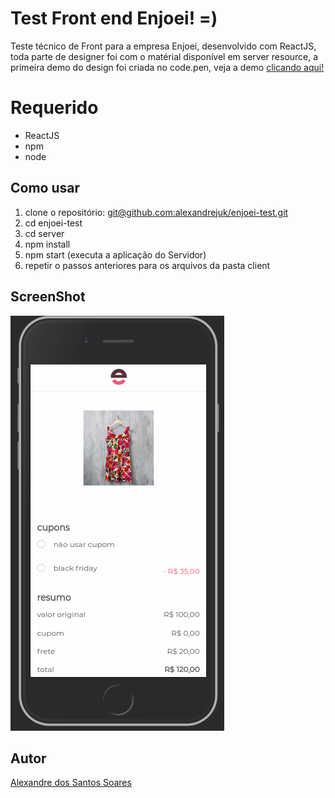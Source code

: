 # Test Front end Enjoei! =)
Teste técnico de Front para a empresa Enjoei, desenvolvido com ReactJS, toda parte de designer foi com o matérial disponível em server resource, a primeira demo do design foi criada no code.pen, veja a demo [clicando aqui!](https://codepen.io/alexandrejuk/pen/ZVGzqr)

# Requerido
* ReactJS
* npm
* node


## Como usar
1. clone o repositório: [git@github.com:alexandrejuk/enjoei-test.git](git@github.com:alexandrejuk/enjoei-test.git) 
2. cd enjoei-test
3. cd server
4. npm install
5. npm start (executa a aplicação do Servidor)
6. repetir o passos anteriores para os arquivos da pasta client


## ScreenShot
![ABS](./screen-shot/screen-shot.png)

## Autor
[Alexandre dos Santos Soares](https://github.com/alexandrejuk)
